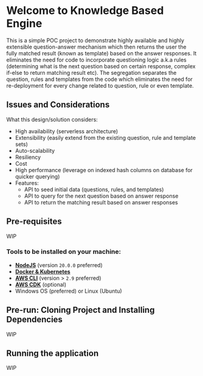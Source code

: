 # Welcome to Knowledge Based Engine

This is a simple POC project to demonstrate highly available and highly extensible question-answer mechanism which then returns the user the fully matched result (known as template) based on the answer responses. It eliminates the need for code to incorporate questioning logic a.k.a rules (determining what is the next question based on certain response, complex if-else to return matching result etc). The segregation separates the question, rules and templates from the code which eliminates the need for re-deployment for every change related to question, rule or even template.

## Issues and Considerations

What this design/solution considers:

-   High availability (serverless architecture)
-   Extensibility (easily extend from the existing question, rule and template sets)
-   Auto-scalability
-   Resiliency
-   Cost
-   High performance (leverage on indexed hash columns on database for quicker querying)
-   Features:
    -   API to seed initial data (questions, rules, and templates)
    -   API to query for the next question based on answer response
    -   API to return the matching result based on answer responses

## Pre-requisites

WIP

### Tools to be installed on your machine:

-   **[NodeJS](https://nodejs.org/en)** (version `20.0.0` preferred)
-   **[Docker & Kubernetes](https://www.docker.com/products/docker-desktop/)**
-   **[AWS CLI](https://aws.amazon.com/cli/)** (version > `2.9` preferred)
-   **[AWS CDK](https://aws.amazon.com/cdk/)** (optional)
-   Windows OS (preferred) or Linux (Ubuntu)

## Pre-run: Cloning Project and Installing Dependencies

WIP

## Running the application

WIP